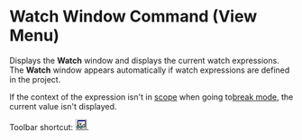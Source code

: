 
# Watch Window Command (View Menu)

Displays the  **Watch** window and displays the current watch expressions. The **Watch** window appears automatically if watch expressions are defined in the project.

If the context of the expression isn't in [scope](b8bdf64f-5920-1ae9-16d0-b26d09524a30.md) when going to[break mode](b8bdf64f-5920-1ae9-16d0-b26d09524a30.md), the current value isn't displayed.

Toolbar shortcut: 
![](images/tbr_wawd_ZA01201768.gif).

